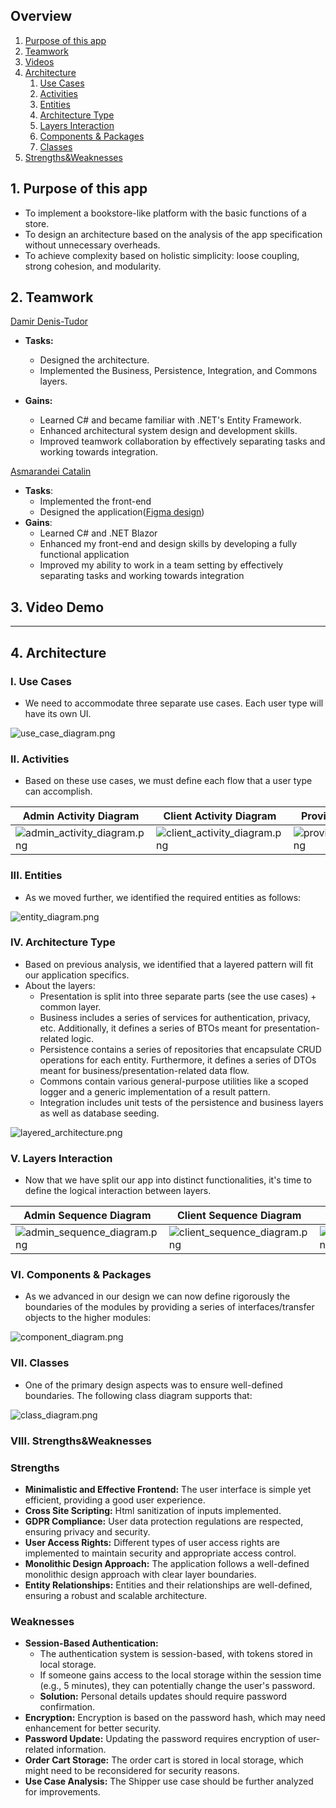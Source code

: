 ## Overview

1. [Purpose of this app](#1-purpose-of-this-app)
2. [Teamwork](#2-teamwork)
3. [Videos](#3-video-demo)
4. [Architecture](#4-architecture)
    1. [Use Cases](#i-use-cases)
    2. [Activities](#ii-activities)
    3. [Entities](#iii-entities)
    4. [Architecture Type](#iv-architecture-type)
    5. [Layers Interaction](#v-layers-interaction)
    6. [Components & Packages](#vi-components--packages)
    7. [Classes](#vii-classes)
5. [Strengths&Weaknesses](#viii-strengthsweaknesses)



## 1. Purpose of this app

- To implement a bookstore-like platform with the basic functions of a store.
- To design an architecture based on the analysis of the app specification without unnecessary overheads.
- To achieve complexity based on holistic simplicity: loose coupling, strong cohesion, and modularity.


## 2. Teamwork

[Damir Denis-Tudor](https://github.com/DamirDenis-Tudor)
- **Tasks:**
    - Designed the architecture.
    - Implemented the Business, Persistence, Integration, and Commons layers.

- **Gains:**
    - Learned C# and became familiar with .NET's Entity Framework.
    - Enhanced architectural system design and development skills.
    - Improved teamwork collaboration by effectively separating tasks and working towards integration.

[Asmarandei Catalin](https://github.com/PurpleFishh)
- **Tasks**:
  - Implemented the front-end
  - Designed the application([Figma design](https://www.figma.com/design/ThCjKdA5YnxzdEOn9uVDaC/PetShopIP-Test-Colors-3?node-id=0-1&t=PwkajT92CHuHtitr-1))
- **Gains**:
  - Learned C# and .NET Blazor
  - Enhanced my front-end and design skills by developing a fully functional application
  - Improved my ability to work in a team setting by effectively separating tasks and working towards integration


## 3. Video Demo

---

## 4. Architecture

### I. Use Cases

- We need to accommodate three separate use cases. Each user type will have its own UI.

![use_case_diagram.png](images/use_case_diagram.png)

### II. Activities

- Based on these use cases, we must define each flow that a user type can accomplish.

| Admin Activity Diagram                                           | Client Activity Diagram                                            | Provider Activity Diagram                                              |
|------------------------------------------------------------------|--------------------------------------------------------------------|------------------------------------------------------------------------|
| ![admin_activity_diagram.png](images/admin_activity_diagram.png) | ![client_activity_diagram.png](images/client_activity_diagram.png) | ![provider_activity_diagram.png](images/provider_activity_diagram.png) |

### III. Entities

- As we moved further, we identified the required entities as follows:

![entity_diagram.png](images/entity_diagram.png)

### IV. Architecture Type

- Based on previous analysis, we identified that a layered pattern will fit our application specifics.
- About the layers:
    - Presentation is split into three separate parts (see the use cases) + common layer.
    - Business includes a series of services for authentication, privacy, etc. Additionally, it defines a series of BTOs
      meant for presentation-related logic.
    - Persistence contains a series of repositories that encapsulate CRUD operations for each entity. Furthermore, it
      defines a series of DTOs meant for business/presentation-related data flow.
    - Commons contain various general-purpose utilities like a scoped logger and a generic implementation of a result
      pattern.
    - Integration includes unit tests of the persistence and business layers as well as database seeding.

![layered_architecture.png](images/layered_architecture.png)

### V. Layers Interaction

- Now that we have split our app into distinct functionalities, it's time to define the logical interaction between
  layers.

| Admin Sequence Diagram                                           | Client Sequence Diagram                                            | Provider Sequence Diagram                                              |
|------------------------------------------------------------------|--------------------------------------------------------------------|------------------------------------------------------------------------|
| ![admin_sequence_diagram.png](images/admin_sequence_diagram.png) | ![client_sequence_diagram.png](images/client_sequence_diagram.png) | ![provider_sequence_diagram.png](images/provider_sequence_diagram.png) |

### VI. Components & Packages
- As we advanced in our design we can now define rigorously the boundaries of the modules by providing a series of interfaces/transfer objects to the higher modules:

![component_diagram.png](images/component_diagram.png)

### VII. Classes

- One of the primary design aspects was to ensure well-defined boundaries. The following class diagram supports that:

![class_diagram.png](images/class_diagram.png)

### VIII. Strengths&Weaknesses

### Strengths
- **Minimalistic and Effective Frontend:** The user interface is simple yet efficient, providing a good user experience.
- **Cross Site Scripting:** Html sanitization of inputs implemented.
- **GDPR Compliance:** User data protection regulations are respected, ensuring privacy and security.
- **User Access Rights:** Different types of user access rights are implemented to maintain security and appropriate access control.
- **Monolithic Design Approach:** The application follows a well-defined monolithic design approach with clear layer boundaries.
- **Entity Relationships:** Entities and their relationships are well-defined, ensuring a robust and scalable architecture.

### Weaknesses
- **Session-Based Authentication:**
    - The authentication system is session-based, with tokens stored in local storage.
    - If someone gains access to the local storage within the session time (e.g., 5 minutes), they can potentially change the user's password.
    - **Solution:** Personal details updates should require password confirmation.
- **Encryption:** Encryption is based on the password hash, which may need enhancement for better security.
- **Password Update:** Updating the password requires encryption of user-related information.
- **Order Cart Storage:** The order cart is stored in local storage, which might need to be reconsidered for security reasons.
- **Use Case Analysis:** The Shipper use case should be further analyzed for improvements.
